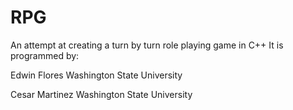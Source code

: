 # RPG
An attempt at creating a turn by turn role playing game in C++
It is programmed by: 


Edwin Flores
Washington State University

Cesar Martinez
Washington State University

